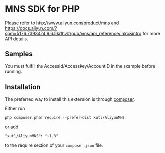 # MNS SDK for PHP    
Please refer to http://www.aliyun.com/product/mns and  https://docs.aliyun.com/?spm=5176.7393424.9.6.5ki1hv#/pub/mns/api_reference/intro&intro for more API details.    

## Samples    
You must fulfill the AccessId/AccessKey/AccountID in the example before running.   

Installation
------------

The preferred way to install this extension is through [composer](http://getcomposer.org/download/).

Either run

```
php composer.phar require --prefer-dist xutl/AliyunMNS
```

or add

```
"xutl/AliyunMNS": "~1.3"
```

to the require section of your `composer.json` file.
